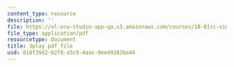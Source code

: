 ```yaml
---
content_type: resource
description: ''
file: https://ol-ocw-studio-app-qa.s3.amazonaws.com/courses/18-01sc-single-variable-calculus-fall-2010/818f39d2b2f8a5c94aac9ee49282ba44_E7oR_JBgUzA.pdf
file_type: application/pdf
resourcetype: Document
title: 3play pdf file
uid: 818f39d2-b2f8-a5c9-4aac-9ee49282ba44
---
```

